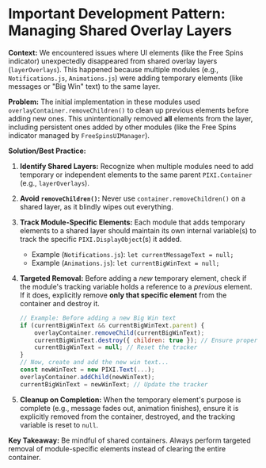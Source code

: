 # Important Development Pattern: Managing Shared Overlay Layers

**Context:** We encountered issues where UI elements (like the Free Spins indicator) unexpectedly disappeared from shared overlay layers (`layerOverlays`). This happened because multiple modules (e.g., `Notifications.js`, `Animations.js`) were adding temporary elements (like messages or "Big Win" text) to the same layer.

**Problem:** The initial implementation in these modules used `overlayContainer.removeChildren()` to clean up previous elements before adding new ones. This unintentionally removed **all** elements from the layer, including persistent ones added by other modules (like the Free Spins indicator managed by `FreeSpinsUIManager`).

**Solution/Best Practice:**

1.  **Identify Shared Layers:** Recognize when multiple modules need to add temporary or independent elements to the same parent `PIXI.Container` (e.g., `layerOverlays`).

2.  **Avoid `removeChildren()`:** Never use `container.removeChildren()` on a shared layer, as it blindly wipes out everything.

3.  **Track Module-Specific Elements:** Each module that adds temporary elements to a shared layer should maintain its own internal variable(s) to track the specific `PIXI.DisplayObject`(s) it added.
    *   Example (`Notifications.js`): `let currentMessageText = null;`
    *   Example (`Animations.js`): `let currentBigWinText = null;`

4.  **Targeted Removal:** Before adding a *new* temporary element, check if the module's tracking variable holds a reference to a *previous* element. If it does, explicitly remove **only that specific element** from the container and destroy it.
    ```javascript
    // Example: Before adding a new Big Win text
    if (currentBigWinText && currentBigWinText.parent) {
        overlayContainer.removeChild(currentBigWinText);
        currentBigWinText.destroy({ children: true }); // Ensure proper cleanup
        currentBigWinText = null; // Reset the tracker
    }
    // Now, create and add the new win text...
    const newWinText = new PIXI.Text(...);
    overlayContainer.addChild(newWinText);
    currentBigWinText = newWinText; // Update the tracker
    ```

5.  **Cleanup on Completion:** When the temporary element's purpose is complete (e.g., message fades out, animation finishes), ensure it is explicitly removed from the container, destroyed, and the tracking variable is reset to `null`.

**Key Takeaway:** Be mindful of shared containers. Always perform targeted removal of module-specific elements instead of clearing the entire container.